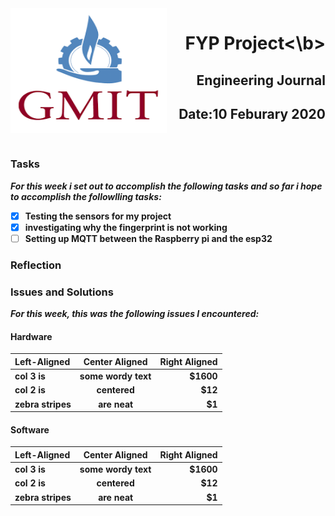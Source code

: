<img align="left" width="250" height="200" src="/gmit.png">

<h1 align="right"><b>FYP Project<\b></h1>
<h2 align="right">Engineering Journal</h2>
<h2 align="right">Date:10 Feburary 2020</h2>

<p>&nbsp;</p>

### Tasks
 *For this week i set out to accomplish the following tasks and so far i hope to accomplish the followlling tasks:*
 
- [x] Testing the sensors for my project 
- [x] investigating why the fingerprint is not working 
- [ ] Setting up MQTT between the Raspberry pi and the esp32

### Reflection
<p></p>
<p></p>

### Issues and Solutions
 *For this week, this was the following issues I encountered:*

#### Hardware
| Left-Aligned  | Center Aligned  | Right Aligned |
| :------------ |:---------------:| -----:|
| col 3 is      | some wordy text | $1600 |
| col 2 is      | centered        | $12 |
| zebra stripes | are neat        | $1 |


#### Software
| Left-Aligned  | Center Aligned  | Right Aligned |
| :------------ |:---------------:| -----:|
| col 3 is      | some wordy text | $1600 |
| col 2 is      | centered        | $12 |
| zebra stripes | are neat        | $1 |


